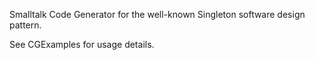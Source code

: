 Smalltalk Code Generator for the well-known Singleton software design pattern.

See CGExamples for usage details.
